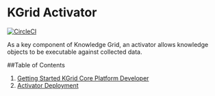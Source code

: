 # KGrid Activator
[![CircleCI](https://circleci.com/gh/kgrid/kgrid-activator/tree/master.svg?style=shield)](https://circleci.com/gh/kgrid/kgrid-activator/tree/master)

As a key component of Knowledge Grid, an activator allows knowledge objects to be executable against collected data.

##Table of Contents

1. [Getting Started KGrid Core Platform Developer](docs/developer.md)
2. [Activator Deployment](docs/deployment.md)

